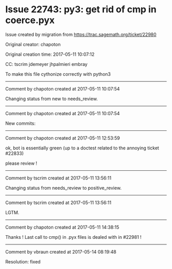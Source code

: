 # Issue 22743: py3: get rid of cmp in coerce.pyx

Issue created by migration from https://trac.sagemath.org/ticket/22980

Original creator: chapoton

Original creation time: 2017-05-11 10:07:12

CC:  tscrim jdemeyer jhpalmieri embray

To make this file cythonize correctly with python3


---

Comment by chapoton created at 2017-05-11 10:07:54

Changing status from new to needs_review.


---

Comment by chapoton created at 2017-05-11 10:07:54

New commits:


---

Comment by chapoton created at 2017-05-11 12:53:59

ok, bot is essentially green (up to a doctest related to the annoying ticket #22833)

please review !


---

Comment by tscrim created at 2017-05-11 13:56:11

Changing status from needs_review to positive_review.


---

Comment by tscrim created at 2017-05-11 13:56:11

LGTM.


---

Comment by chapoton created at 2017-05-11 14:38:15

Thanks ! Last call to cmp() in .pyx files is dealed with in #22981 !


---

Comment by vbraun created at 2017-05-14 08:19:48

Resolution: fixed
